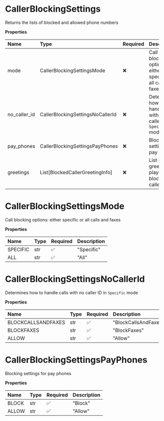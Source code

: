 # CallerBlockingSettings

Returns the lists of blocked and allowed phone numbers

**Properties**

| Name         | Type                             | Required | Description                                                         |
| :----------- | :------------------------------- | :------- | :------------------------------------------------------------------ |
| mode         | CallerBlockingSettingsMode       | ❌       | Call blocking options: either specific or all calls and faxes       |
| no_caller_id | CallerBlockingSettingsNoCallerId | ❌       | Determines how to handle calls with no caller ID in `Specific` mode |
| pay_phones   | CallerBlockingSettingsPayPhones  | ❌       | Blocking settings for pay phones                                    |
| greetings    | List[BlockedCallerGreetingInfo]  | ❌       | List of greetings played for blocked callers                        |

# CallerBlockingSettingsMode

Call blocking options: either specific or all calls and faxes

**Properties**

| Name     | Type | Required | Description |
| :------- | :--- | :------- | :---------- |
| SPECIFIC | str  | ✅       | "Specific"  |
| ALL      | str  | ✅       | "All"       |

# CallerBlockingSettingsNoCallerId

Determines how to handle calls with no caller ID in `Specific` mode

**Properties**

| Name               | Type | Required | Description          |
| :----------------- | :--- | :------- | :------------------- |
| BLOCKCALLSANDFAXES | str  | ✅       | "BlockCallsAndFaxes" |
| BLOCKFAXES         | str  | ✅       | "BlockFaxes"         |
| ALLOW              | str  | ✅       | "Allow"              |

# CallerBlockingSettingsPayPhones

Blocking settings for pay phones

**Properties**

| Name  | Type | Required | Description |
| :---- | :--- | :------- | :---------- |
| BLOCK | str  | ✅       | "Block"     |
| ALLOW | str  | ✅       | "Allow"     |

<!-- This file was generated by liblab | https://liblab.com/ -->
